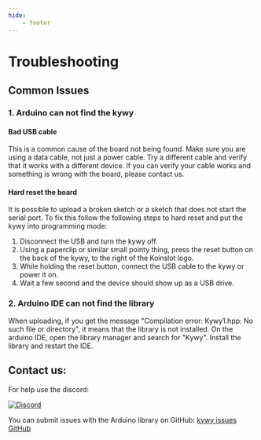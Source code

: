 ```yaml
---
hide:
    - footer
---
```


<!--
SPDX-FileCopyrightText: 2025 KOINSLOT, Inc.

SPDX-License-Identifier: GPL-3.0-or-later
-->

# Troubleshooting
## Common Issues
### 1. Arduino can not find the kywy
#### Bad USB cable
This is a common cause of the board not being found. Make sure you are
using a data cable, not just a power cable. Try a different cable and verify
that it works with a different device. If you can verify your cable works and
something is wrong with the board, please contact us.

#### Hard reset the board
It is possible to upload a broken sketch or a sketch that does not start the
serial port. To fix this follow the following steps to hard reset and put the
kywy into programming mode:
1. Disconnect the USB and turn the kywy off.
2. Using a paperclip or similar small pointy thing, press the reset button on the
back of the kywy, to the right of the Koinslot logo.
3. While holding the reset button, connect the USB cable to the kywy or power it on.
4. Wait a few second and the device should show up as a USB drive.

### 2. Arduino IDE can not find the library
When uploading, if you get the message "Compilation error:
Kywy1.hpp: No such file or directory", it means that the library is not
installed.
On the arduino IDE, open the library manager and search for "Kywy". Install the
library and restart the IDE.

## Contact us:
For help use the discord:

<a href="https://discord.gg/zAYym57Fy6"
    ><img
        alt="Discord"
        src="https://img.shields.io/discord/1172988360063725629?style=for-the-badge&logo=discord"
/></a>

You can submit issues with the Arduino library on GitHub:
[kywy issues GitHub](https://github.com/KOINSLOT-Inc/kywy/issues)
